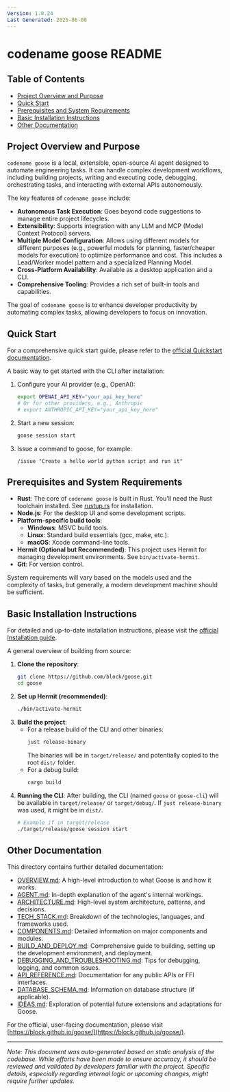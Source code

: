 ```yaml
---
Version: 1.0.24
Last Generated: 2025-06-08
---
```


# codename goose README

## Table of Contents
- [Project Overview and Purpose](#project-overview-and-purpose)
- [Quick Start](#quick-start)
- [Prerequisites and System Requirements](#prerequisites-and-system-requirements)
- [Basic Installation Instructions](#basic-installation-instructions)
- [Other Documentation](#other-documentation)

## Project Overview and Purpose
`codename goose` is a local, extensible, open-source AI agent designed to automate engineering tasks. It can handle complex development workflows, including building projects, writing and executing code, debugging, orchestrating tasks, and interacting with external APIs autonomously.

The key features of `codename goose` include:
- **Autonomous Task Execution**: Goes beyond code suggestions to manage entire project lifecycles.
- **Extensibility**: Supports integration with any LLM and MCP (Model Context Protocol) servers.
- **Multiple Model Configuration**: Allows using different models for different purposes (e.g., powerful models for planning, faster/cheaper models for execution) to optimize performance and cost. This includes a Lead/Worker model pattern and a specialized Planning Model.
- **Cross-Platform Availability**: Available as a desktop application and a CLI.
- **Comprehensive Tooling**: Provides a rich set of built-in tools and capabilities.

The goal of `codename goose` is to enhance developer productivity by automating complex tasks, allowing developers to focus on innovation.

## Quick Start
For a comprehensive quick start guide, please refer to the [official Quickstart documentation](https://block.github.io/goose/docs/quickstart).

A basic way to get started with the CLI after installation:
1. Configure your AI provider (e.g., OpenAI):
   ```bash
   export OPENAI_API_KEY="your_api_key_here"
   # Or for other providers, e.g., Anthropic
   # export ANTHROPIC_API_KEY="your_api_key_here"
   ```
2. Start a new session:
   ```bash
   goose session start
   ```
3. Issue a command to goose, for example:
   ```
   /issue "Create a hello world python script and run it"
   ```

## Prerequisites and System Requirements
- **Rust**: The core of `codename goose` is built in Rust. You'll need the Rust toolchain installed. See [rustup.rs](https://rustup.rs/) for installation.
- **Node.js**: For the desktop UI and some development scripts.
- **Platform-specific build tools**:
    - **Windows**: MSVC build tools.
    - **Linux**: Standard build essentials (gcc, make, etc.).
    - **macOS**: Xcode command-line tools.
- **Hermit (Optional but Recommended)**: This project uses Hermit for managing development environments. See `bin/activate-hermit`.
- **Git**: For version control.

System requirements will vary based on the models used and the complexity of tasks, but generally, a modern development machine should be sufficient.

## Basic Installation Instructions
For detailed and up-to-date installation instructions, please visit the [official Installation guide](https://block.github.io/goose/docs/getting-started/installation).

A general overview of building from source:
1. **Clone the repository**:
   ```bash
   git clone https://github.com/block/goose.git
   cd goose
   ```
2. **Set up Hermit (recommended)**:
   ```bash
   ./bin/activate-hermit
   ```
3. **Build the project**:
   - For a release build of the CLI and other binaries:
     ```bash
     just release-binary
     ```
     The binaries will be in `target/release/` and potentially copied to the root `dist/` folder.
   - For a debug build:
     ```bash
     cargo build
     ```
4. **Running the CLI**:
   After building, the CLI (named `goose` or `goose-cli`) will be available in `target/release/` or `target/debug/`. If `just release-binary` was used, it might be in `dist/`.
   ```bash
   # Example if in target/release
   ./target/release/goose session start
   ```

## Other Documentation
This directory contains further detailed documentation:
- [OVERVIEW.md](./OVERVIEW.md): A high-level introduction to what Goose is and how it works.
- [AGENT.md](./AGENT.md): In-depth explanation of the agent's internal workings.
- [ARCHITECTURE.md](./ARCHITECTURE.md): High-level system architecture, patterns, and decisions.
- [TECH_STACK.md](./TECH_STACK.md): Breakdown of the technologies, languages, and frameworks used.
- [COMPONENTS.md](./COMPONENTS.md): Detailed information on major components and modules.
- [BUILD_AND_DEPLOY.md](./BUILD_AND_DEPLOY.md): Comprehensive guide to building, setting up the development environment, and deployment.
- [DEBUGGING_AND_TROUBLESHOOTING.md](./DEBUGGING_AND_TROUBLESHOOTING.md): Tips for debugging, logging, and common issues.
- [API_REFERENCE.md](./API_REFERENCE.md): Documentation for any public APIs or FFI interfaces.
- [DATABASE_SCHEMA.md](./DATABASE_SCHEMA.md): Information on database structure (if applicable).
- [IDEAS.md](./IDEAS.md): Exploration of potential future extensions and adaptations for Goose.

For the official, user-facing documentation, please visit [https://block.github.io/goose/](https://block.github.io/goose/).

---
*Note: This document was auto-generated based on static analysis of the codebase. While efforts have been made to ensure accuracy, it should be reviewed and validated by developers familiar with the project. Specific details, especially regarding internal logic or upcoming changes, might require further updates.*

